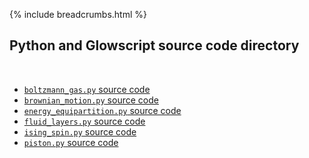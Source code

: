 {% include breadcrumbs.html %}

## Python and Glowscript source code directory
<div class="header_line"><br/></div>

- [`boltzmann_gas.py` source code](boltzmann_gas.py)
- [`brownian_motion.py` source code](brownian_motion.py)
- [`energy_equipartition.py` source code](energy_equipartition.py)
- [`fluid_layers.py` source code](fluid_layers.py)
- [`ising_spin.py` source code](ising_spin.py)
- [`piston.py` source code](piston.py)


